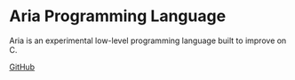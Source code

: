 # Aria Programming Language

Aria is an experimental low-level programming language built to improve on C. 

<a class="button extern-link" href="https://github.com/shkhuz/aria">GitHub</a>


